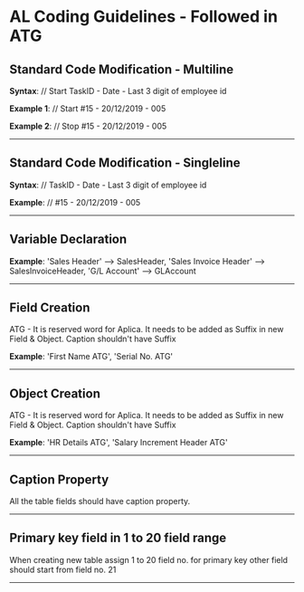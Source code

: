# AL Coding Guidelines - Followed in ATG

## Standard Code Modification - Multiline
**Syntax**: // Start TaskID - Date - Last 3 digit of employee id

**Example 1**: // Start #15 - 20/12/2019 - 005

**Example 2**: // Stop #15 - 20/12/2019 - 005

---

## Standard Code Modification - Singleline
**Syntax**: // TaskID - Date - Last 3 digit of employee id

**Example**: // #15 - 20/12/2019 - 005

---

## Variable Declaration
**Example**: 'Sales Header' --> SalesHeader, 'Sales Invoice Header' --> SalesInvoiceHeader, 'G/L Account' --> GLAccount

---

## Field Creation
ATG - It is reserved word for Aplica. It needs to be added as Suffix in new Field & Object. Caption shouldn't have Suffix

**Example**: 'First Name ATG', 'Serial No. ATG'

---

## Object Creation
ATG - It is reserved word for Aplica. It needs to be added as Suffix in new Field & Object. Caption shouldn't have Suffix

**Example**: 'HR Details ATG', 'Salary Increment Header ATG'

---

## Caption Property
All the table fields should have caption property.

---

## Primary key field in 1 to 20 field range
When creating new table assign 1 to 20 field no. for primary key other field should start from field no. 21 

---
